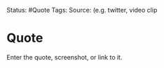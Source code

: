 Status: #Quote
Tags:
Source:  (e.g. twitter, video clip
# Quote
Enter the quote, screenshot, or link to it. 

